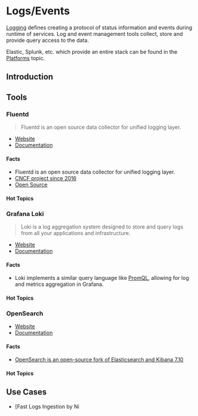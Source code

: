 # Logs/Events

[Logging](https://en.wikipedia.org/wiki/Logging_(software)) defines creating a protocol of status information and events during runtime of services. Log and event management tools collect, store and provide query access to the data. 

Elastic, Splunk, etc. which provide an entire stack can be found in the [Platforms](../platforms) topic. 

## Introduction

## Tools

### Fluentd

> Fluentd is an open source data collector for unified logging layer. 

- [Website](https://www.fluentd.org/)
- [Documentation](https://docs.fluentd.org/)

#### Facts

- Fluentd is an open source data collector for unified logging layer.
- [CNCF project since 2016](https://www.cncf.io/projects/fluentd/)
- [Open Source](https://github.com/fluent/fluentd)

#### Hot Topics 

### Grafana Loki

> Loki is a log aggregation system designed to store and query logs from all your applications and infrastructure. 

- [Website](https://grafana.com/oss/loki/)
- [Documentation](https://grafana.com/docs/loki/latest/)

#### Facts

- Loki implements a similar query language like [PromQL](../metrics#prometheus), allowing for log and metrics aggregation in Grafana. 

#### Hot Topics 

### OpenSearch

- [Website](https://opensearch.org/)
- [Documentation](https://opensearch.org/docs/latest)

#### Facts

- [OpenSearch is an open-source fork of Elasticsearch and Kibana 7.10](https://aws.amazon.com/blogs/opensource/introducing-opensearch/)

#### Hot Topics 


## Use Cases 

- [Fast Logs Ingestion by Ni